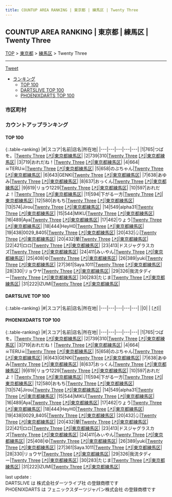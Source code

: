 ```yaml
---
title: COUNTUP AREA RANKING | 東京都 | 練馬区 | Twenty Three
---
```

## COUNTUP AREA RANKING | 東京都 | 練馬区 | Twenty Three

[TOP](/darts/rank/) > [東京都](/darts/rank/東京都/) > [練馬区](/darts/rank/東京都/練馬区/) > Twenty Three

___

<a href="https://twitter.com/share?ref_src=twsrc%5Etfw" data-text="COUNTUP AREA RANKING | 東京都練馬区Twenty Three" class="twitter-share-button" data-hashtags="DARTSLIVE,PHOENIXDARTS,darts,ダーツ" data-show-count="false">Tweet</a>

* [ランキング](#カウントアップランキング)
    * [TOP 100](#top-100)
    * [DARTSLIVE TOP 100](#dartslive-top-100)
    * [PHOENIXDARTS TOP 100](#phoenixdarts-top-100)

### 市区町村

<ul>

</ul>

### カウントアップランキング

#### TOP 100



{:.table-ranking}
|#|スコア|名前|店名|所在地|
|---|---|---|---|---|
|1|765|<span class="rank-name-pd">つばを。</span>|<a href="/darts/rank/shops/86460.html">Twenty Three</a> <a href="https://vs.phoenixdarts.com/jp/shop/shopDetailInfo/s_86460?s_seq=86460">[↗]</a>|<a href="/darts/rank/東京都/練馬区">東京都練馬区</a>|
|2|739|<span class="rank-name-pd">310</span>|<a href="/darts/rank/shops/86460.html">Twenty Three</a> <a href="https://vs.phoenixdarts.com/jp/shop/shopDetailInfo/s_86460?s_seq=86460">[↗]</a>|<a href="/darts/rank/東京都/練馬区">東京都練馬区</a>|
|3|719|<span class="rank-name-pd">おれだね！</span>|<a href="/darts/rank/shops/86460.html">Twenty Three</a> <a href="https://vs.phoenixdarts.com/jp/shop/shopDetailInfo/s_86460?s_seq=86460">[↗]</a>|<a href="/darts/rank/東京都/練馬区">東京都練馬区</a>|
|4|664|<span class="rank-name-pd">☠TERU☠</span>|<a href="/darts/rank/shops/86460.html">Twenty Three</a> <a href="https://vs.phoenixdarts.com/jp/shop/shopDetailInfo/s_86460?s_seq=86460">[↗]</a>|<a href="/darts/rank/東京都/練馬区">東京都練馬区</a>|
|5|658|<span class="rank-name-pd">のぶちゃん</span>|<a href="/darts/rank/shops/86460.html">Twenty Three</a> <a href="https://vs.phoenixdarts.com/jp/shop/shopDetailInfo/s_86460?s_seq=86460">[↗]</a>|<a href="/darts/rank/東京都/練馬区">東京都練馬区</a>|
|6|643|<span class="rank-name-pd">GENKI</span>|<a href="/darts/rank/shops/86460.html">Twenty Three</a> <a href="https://vs.phoenixdarts.com/jp/shop/shopDetailInfo/s_86460?s_seq=86460">[↗]</a>|<a href="/darts/rank/東京都/練馬区">東京都練馬区</a>|
|7|638|<span class="rank-name-pd">あゆみ</span>|<a href="/darts/rank/shops/86460.html">Twenty Three</a> <a href="https://vs.phoenixdarts.com/jp/shop/shopDetailInfo/s_86460?s_seq=86460">[↗]</a>|<a href="/darts/rank/東京都/練馬区">東京都練馬区</a>|
|8|637|<span class="rank-name-pd">おっくん</span>|<a href="/darts/rank/shops/86460.html">Twenty Three</a> <a href="https://vs.phoenixdarts.com/jp/shop/shopDetailInfo/s_86460?s_seq=86460">[↗]</a>|<a href="/darts/rank/東京都/練馬区">東京都練馬区</a>|
|9|619|<span class="rank-name-pd">リョウ1229</span>|<a href="/darts/rank/shops/86460.html">Twenty Three</a> <a href="https://vs.phoenixdarts.com/jp/shop/shopDetailInfo/s_86460?s_seq=86460">[↗]</a>|<a href="/darts/rank/東京都/練馬区">東京都練馬区</a>|
|10|597|<span class="rank-name-pd">おれだよ！</span>|<a href="/darts/rank/shops/86460.html">Twenty Three</a> <a href="https://vs.phoenixdarts.com/jp/shop/shopDetailInfo/s_86460?s_seq=86460">[↗]</a>|<a href="/darts/rank/東京都/練馬区">東京都練馬区</a>|
|11|594|<span class="rank-name-pd">下がる一方</span>|<a href="/darts/rank/shops/86460.html">Twenty Three</a> <a href="https://vs.phoenixdarts.com/jp/shop/shopDetailInfo/s_86460?s_seq=86460">[↗]</a>|<a href="/darts/rank/東京都/練馬区">東京都練馬区</a>|
|12|580|<span class="rank-name-pd">おもち</span>|<a href="/darts/rank/shops/86460.html">Twenty Three</a> <a href="https://vs.phoenixdarts.com/jp/shop/shopDetailInfo/s_86460?s_seq=86460">[↗]</a>|<a href="/darts/rank/東京都/練馬区">東京都練馬区</a>|
|13|574|<span class="rank-name-pd">Jirou</span>|<a href="/darts/rank/shops/86460.html">Twenty Three</a> <a href="https://vs.phoenixdarts.com/jp/shop/shopDetailInfo/s_86460?s_seq=86460">[↗]</a>|<a href="/darts/rank/東京都/練馬区">東京都練馬区</a>|
|14|549|<span class="rank-name-pd">alpha31</span>|<a href="/darts/rank/shops/86460.html">Twenty Three</a> <a href="https://vs.phoenixdarts.com/jp/shop/shopDetailInfo/s_86460?s_seq=86460">[↗]</a>|<a href="/darts/rank/東京都/練馬区">東京都練馬区</a>|
|15|544|<span class="rank-name-pd">MIKU</span>|<a href="/darts/rank/shops/86460.html">Twenty Three</a> <a href="https://vs.phoenixdarts.com/jp/shop/shopDetailInfo/s_86460?s_seq=86460">[↗]</a>|<a href="/darts/rank/東京都/練馬区">東京都練馬区</a>|
|16|489|<span class="rank-name-pd">Aya</span>|<a href="/darts/rank/shops/86460.html">Twenty Three</a> <a href="https://vs.phoenixdarts.com/jp/shop/shopDetailInfo/s_86460?s_seq=86460">[↗]</a>|<a href="/darts/rank/東京都/練馬区">東京都練馬区</a>|
|17|462|<span class="rank-name-pd">りょう</span>|<a href="/darts/rank/shops/86460.html">Twenty Three</a> <a href="https://vs.phoenixdarts.com/jp/shop/shopDetailInfo/s_86460?s_seq=86460">[↗]</a>|<a href="/darts/rank/東京都/練馬区">東京都練馬区</a>|
|18|444|<span class="rank-name-pd">HeyH0</span>|<a href="/darts/rank/shops/86460.html">Twenty Three</a> <a href="https://vs.phoenixdarts.com/jp/shop/shopDetailInfo/s_86460?s_seq=86460">[↗]</a>|<a href="/darts/rank/東京都/練馬区">東京都練馬区</a>|
|19|438|<span class="rank-name-pd">0029_8405</span>|<a href="/darts/rank/shops/86460.html">Twenty Three</a> <a href="https://vs.phoenixdarts.com/jp/shop/shopDetailInfo/s_86460?s_seq=86460">[↗]</a>|<a href="/darts/rank/東京都/練馬区">東京都練馬区</a>|
|20|432|<span class="rank-name-pd">♧</span>|<a href="/darts/rank/shops/86460.html">Twenty Three</a> <a href="https://vs.phoenixdarts.com/jp/shop/shopDetailInfo/s_86460?s_seq=86460">[↗]</a>|<a href="/darts/rank/東京都/練馬区">東京都練馬区</a>|
|20|432|<span class="rank-name-pd">蘭</span>|<a href="/darts/rank/shops/86460.html">Twenty Three</a> <a href="https://vs.phoenixdarts.com/jp/shop/shopDetailInfo/s_86460?s_seq=86460">[↗]</a>|<a href="/darts/rank/東京都/練馬区">東京都練馬区</a>|
|22|421|<span class="rank-name-pd">ロロ</span>|<a href="/darts/rank/shops/86460.html">Twenty Three</a> <a href="https://vs.phoenixdarts.com/jp/shop/shopDetailInfo/s_86460?s_seq=86460">[↗]</a>|<a href="/darts/rank/東京都/練馬区">東京都練馬区</a>|
|23|413|<span class="rank-name-pd">ドスジャグラスカズ</span>|<a href="/darts/rank/shops/86460.html">Twenty Three</a> <a href="https://vs.phoenixdarts.com/jp/shop/shopDetailInfo/s_86460?s_seq=86460">[↗]</a>|<a href="/darts/rank/東京都/練馬区">東京都練馬区</a>|
|24|411|<span class="rank-name-pd">みぃやん</span>|<a href="/darts/rank/shops/86460.html">Twenty Three</a> <a href="https://vs.phoenixdarts.com/jp/shop/shopDetailInfo/s_86460?s_seq=86460">[↗]</a>|<a href="/darts/rank/東京都/練馬区">東京都練馬区</a>|
|25|408|<span class="rank-name-pd">ゆ</span>|<a href="/darts/rank/shops/86460.html">Twenty Three</a> <a href="https://vs.phoenixdarts.com/jp/shop/shopDetailInfo/s_86460?s_seq=86460">[↗]</a>|<a href="/darts/rank/東京都/練馬区">東京都練馬区</a>|
|26|389|<span class="rank-name-pd">yuki</span>|<a href="/darts/rank/shops/86460.html">Twenty Three</a> <a href="https://vs.phoenixdarts.com/jp/shop/shopDetailInfo/s_86460?s_seq=86460">[↗]</a>|<a href="/darts/rank/東京都/練馬区">東京都練馬区</a>|
|27|361|<span class="rank-name-pd">Saya.1011</span>|<a href="/darts/rank/shops/86460.html">Twenty Three</a> <a href="https://vs.phoenixdarts.com/jp/shop/shopDetailInfo/s_86460?s_seq=86460">[↗]</a>|<a href="/darts/rank/東京都/練馬区">東京都練馬区</a>|
|28|330|<span class="rank-name-pd">リョウヤ</span>|<a href="/darts/rank/shops/86460.html">Twenty Three</a> <a href="https://vs.phoenixdarts.com/jp/shop/shopDetailInfo/s_86460?s_seq=86460">[↗]</a>|<a href="/darts/rank/東京都/練馬区">東京都練馬区</a>|
|29|326|<span class="rank-name-pd">我流タディー</span>|<a href="/darts/rank/shops/86460.html">Twenty Three</a> <a href="https://vs.phoenixdarts.com/jp/shop/shopDetailInfo/s_86460?s_seq=86460">[↗]</a>|<a href="/darts/rank/東京都/練馬区">東京都練馬区</a>|
|30|283|<span class="rank-name-pd">たじま</span>|<a href="/darts/rank/shops/86460.html">Twenty Three</a> <a href="https://vs.phoenixdarts.com/jp/shop/shopDetailInfo/s_86460?s_seq=86460">[↗]</a>|<a href="/darts/rank/東京都/練馬区">東京都練馬区</a>|
|31|222|<span class="rank-name-pd">IZUMI</span>|<a href="/darts/rank/shops/86460.html">Twenty Three</a> <a href="https://vs.phoenixdarts.com/jp/shop/shopDetailInfo/s_86460?s_seq=86460">[↗]</a>|<a href="/darts/rank/東京都/練馬区">東京都練馬区</a>|


#### DARTSLIVE TOP 100



{:.table-ranking}
|#|スコア|名前|店名|所在地|
|---|---|---|---|---|
||0|<span class="rank-name-dl"> </span>|<a href="/darts/rank/shops/.html"></a> <a href="">[↗]</a>|<a href="/darts/rank//"></a>|


#### PHOENIXDARTS TOP 100



{:.table-ranking}
|#|スコア|名前|店名|所在地|
|---|---|---|---|---|
|1|765|<span class="rank-name-pd">つばを。</span>|<a href="/darts/rank/shops/86460.html">Twenty Three</a> <a href="https://vs.phoenixdarts.com/jp/shop/shopDetailInfo/s_86460?s_seq=86460">[↗]</a>|<a href="/darts/rank/東京都/練馬区">東京都練馬区</a>|
|2|739|<span class="rank-name-pd">310</span>|<a href="/darts/rank/shops/86460.html">Twenty Three</a> <a href="https://vs.phoenixdarts.com/jp/shop/shopDetailInfo/s_86460?s_seq=86460">[↗]</a>|<a href="/darts/rank/東京都/練馬区">東京都練馬区</a>|
|3|719|<span class="rank-name-pd">おれだね！</span>|<a href="/darts/rank/shops/86460.html">Twenty Three</a> <a href="https://vs.phoenixdarts.com/jp/shop/shopDetailInfo/s_86460?s_seq=86460">[↗]</a>|<a href="/darts/rank/東京都/練馬区">東京都練馬区</a>|
|4|664|<span class="rank-name-pd">☠TERU☠</span>|<a href="/darts/rank/shops/86460.html">Twenty Three</a> <a href="https://vs.phoenixdarts.com/jp/shop/shopDetailInfo/s_86460?s_seq=86460">[↗]</a>|<a href="/darts/rank/東京都/練馬区">東京都練馬区</a>|
|5|658|<span class="rank-name-pd">のぶちゃん</span>|<a href="/darts/rank/shops/86460.html">Twenty Three</a> <a href="https://vs.phoenixdarts.com/jp/shop/shopDetailInfo/s_86460?s_seq=86460">[↗]</a>|<a href="/darts/rank/東京都/練馬区">東京都練馬区</a>|
|6|643|<span class="rank-name-pd">GENKI</span>|<a href="/darts/rank/shops/86460.html">Twenty Three</a> <a href="https://vs.phoenixdarts.com/jp/shop/shopDetailInfo/s_86460?s_seq=86460">[↗]</a>|<a href="/darts/rank/東京都/練馬区">東京都練馬区</a>|
|7|638|<span class="rank-name-pd">あゆみ</span>|<a href="/darts/rank/shops/86460.html">Twenty Three</a> <a href="https://vs.phoenixdarts.com/jp/shop/shopDetailInfo/s_86460?s_seq=86460">[↗]</a>|<a href="/darts/rank/東京都/練馬区">東京都練馬区</a>|
|8|637|<span class="rank-name-pd">おっくん</span>|<a href="/darts/rank/shops/86460.html">Twenty Three</a> <a href="https://vs.phoenixdarts.com/jp/shop/shopDetailInfo/s_86460?s_seq=86460">[↗]</a>|<a href="/darts/rank/東京都/練馬区">東京都練馬区</a>|
|9|619|<span class="rank-name-pd">リョウ1229</span>|<a href="/darts/rank/shops/86460.html">Twenty Three</a> <a href="https://vs.phoenixdarts.com/jp/shop/shopDetailInfo/s_86460?s_seq=86460">[↗]</a>|<a href="/darts/rank/東京都/練馬区">東京都練馬区</a>|
|10|597|<span class="rank-name-pd">おれだよ！</span>|<a href="/darts/rank/shops/86460.html">Twenty Three</a> <a href="https://vs.phoenixdarts.com/jp/shop/shopDetailInfo/s_86460?s_seq=86460">[↗]</a>|<a href="/darts/rank/東京都/練馬区">東京都練馬区</a>|
|11|594|<span class="rank-name-pd">下がる一方</span>|<a href="/darts/rank/shops/86460.html">Twenty Three</a> <a href="https://vs.phoenixdarts.com/jp/shop/shopDetailInfo/s_86460?s_seq=86460">[↗]</a>|<a href="/darts/rank/東京都/練馬区">東京都練馬区</a>|
|12|580|<span class="rank-name-pd">おもち</span>|<a href="/darts/rank/shops/86460.html">Twenty Three</a> <a href="https://vs.phoenixdarts.com/jp/shop/shopDetailInfo/s_86460?s_seq=86460">[↗]</a>|<a href="/darts/rank/東京都/練馬区">東京都練馬区</a>|
|13|574|<span class="rank-name-pd">Jirou</span>|<a href="/darts/rank/shops/86460.html">Twenty Three</a> <a href="https://vs.phoenixdarts.com/jp/shop/shopDetailInfo/s_86460?s_seq=86460">[↗]</a>|<a href="/darts/rank/東京都/練馬区">東京都練馬区</a>|
|14|549|<span class="rank-name-pd">alpha31</span>|<a href="/darts/rank/shops/86460.html">Twenty Three</a> <a href="https://vs.phoenixdarts.com/jp/shop/shopDetailInfo/s_86460?s_seq=86460">[↗]</a>|<a href="/darts/rank/東京都/練馬区">東京都練馬区</a>|
|15|544|<span class="rank-name-pd">MIKU</span>|<a href="/darts/rank/shops/86460.html">Twenty Three</a> <a href="https://vs.phoenixdarts.com/jp/shop/shopDetailInfo/s_86460?s_seq=86460">[↗]</a>|<a href="/darts/rank/東京都/練馬区">東京都練馬区</a>|
|16|489|<span class="rank-name-pd">Aya</span>|<a href="/darts/rank/shops/86460.html">Twenty Three</a> <a href="https://vs.phoenixdarts.com/jp/shop/shopDetailInfo/s_86460?s_seq=86460">[↗]</a>|<a href="/darts/rank/東京都/練馬区">東京都練馬区</a>|
|17|462|<span class="rank-name-pd">りょう</span>|<a href="/darts/rank/shops/86460.html">Twenty Three</a> <a href="https://vs.phoenixdarts.com/jp/shop/shopDetailInfo/s_86460?s_seq=86460">[↗]</a>|<a href="/darts/rank/東京都/練馬区">東京都練馬区</a>|
|18|444|<span class="rank-name-pd">HeyH0</span>|<a href="/darts/rank/shops/86460.html">Twenty Three</a> <a href="https://vs.phoenixdarts.com/jp/shop/shopDetailInfo/s_86460?s_seq=86460">[↗]</a>|<a href="/darts/rank/東京都/練馬区">東京都練馬区</a>|
|19|438|<span class="rank-name-pd">0029_8405</span>|<a href="/darts/rank/shops/86460.html">Twenty Three</a> <a href="https://vs.phoenixdarts.com/jp/shop/shopDetailInfo/s_86460?s_seq=86460">[↗]</a>|<a href="/darts/rank/東京都/練馬区">東京都練馬区</a>|
|20|432|<span class="rank-name-pd">♧</span>|<a href="/darts/rank/shops/86460.html">Twenty Three</a> <a href="https://vs.phoenixdarts.com/jp/shop/shopDetailInfo/s_86460?s_seq=86460">[↗]</a>|<a href="/darts/rank/東京都/練馬区">東京都練馬区</a>|
|20|432|<span class="rank-name-pd">蘭</span>|<a href="/darts/rank/shops/86460.html">Twenty Three</a> <a href="https://vs.phoenixdarts.com/jp/shop/shopDetailInfo/s_86460?s_seq=86460">[↗]</a>|<a href="/darts/rank/東京都/練馬区">東京都練馬区</a>|
|22|421|<span class="rank-name-pd">ロロ</span>|<a href="/darts/rank/shops/86460.html">Twenty Three</a> <a href="https://vs.phoenixdarts.com/jp/shop/shopDetailInfo/s_86460?s_seq=86460">[↗]</a>|<a href="/darts/rank/東京都/練馬区">東京都練馬区</a>|
|23|413|<span class="rank-name-pd">ドスジャグラスカズ</span>|<a href="/darts/rank/shops/86460.html">Twenty Three</a> <a href="https://vs.phoenixdarts.com/jp/shop/shopDetailInfo/s_86460?s_seq=86460">[↗]</a>|<a href="/darts/rank/東京都/練馬区">東京都練馬区</a>|
|24|411|<span class="rank-name-pd">みぃやん</span>|<a href="/darts/rank/shops/86460.html">Twenty Three</a> <a href="https://vs.phoenixdarts.com/jp/shop/shopDetailInfo/s_86460?s_seq=86460">[↗]</a>|<a href="/darts/rank/東京都/練馬区">東京都練馬区</a>|
|25|408|<span class="rank-name-pd">ゆ</span>|<a href="/darts/rank/shops/86460.html">Twenty Three</a> <a href="https://vs.phoenixdarts.com/jp/shop/shopDetailInfo/s_86460?s_seq=86460">[↗]</a>|<a href="/darts/rank/東京都/練馬区">東京都練馬区</a>|
|26|389|<span class="rank-name-pd">yuki</span>|<a href="/darts/rank/shops/86460.html">Twenty Three</a> <a href="https://vs.phoenixdarts.com/jp/shop/shopDetailInfo/s_86460?s_seq=86460">[↗]</a>|<a href="/darts/rank/東京都/練馬区">東京都練馬区</a>|
|27|361|<span class="rank-name-pd">Saya.1011</span>|<a href="/darts/rank/shops/86460.html">Twenty Three</a> <a href="https://vs.phoenixdarts.com/jp/shop/shopDetailInfo/s_86460?s_seq=86460">[↗]</a>|<a href="/darts/rank/東京都/練馬区">東京都練馬区</a>|
|28|330|<span class="rank-name-pd">リョウヤ</span>|<a href="/darts/rank/shops/86460.html">Twenty Three</a> <a href="https://vs.phoenixdarts.com/jp/shop/shopDetailInfo/s_86460?s_seq=86460">[↗]</a>|<a href="/darts/rank/東京都/練馬区">東京都練馬区</a>|
|29|326|<span class="rank-name-pd">我流タディー</span>|<a href="/darts/rank/shops/86460.html">Twenty Three</a> <a href="https://vs.phoenixdarts.com/jp/shop/shopDetailInfo/s_86460?s_seq=86460">[↗]</a>|<a href="/darts/rank/東京都/練馬区">東京都練馬区</a>|
|30|283|<span class="rank-name-pd">たじま</span>|<a href="/darts/rank/shops/86460.html">Twenty Three</a> <a href="https://vs.phoenixdarts.com/jp/shop/shopDetailInfo/s_86460?s_seq=86460">[↗]</a>|<a href="/darts/rank/東京都/練馬区">東京都練馬区</a>|
|31|222|<span class="rank-name-pd">IZUMI</span>|<a href="/darts/rank/shops/86460.html">Twenty Three</a> <a href="https://vs.phoenixdarts.com/jp/shop/shopDetailInfo/s_86460?s_seq=86460">[↗]</a>|<a href="/darts/rank/東京都/練馬区">東京都練馬区</a>|


<div class="footer border-top border-gray-light mt-5 pt-3 text-right text-gray">
    last update : <span style="font-weight: italic" id="foot_last_modified"></span><br />
    DARTSLIVE は 株式会社ダーツライブ社 の登録商標です<br />
    PHOENIXDARTS は フェニックスダーツジャパン株式会社 の登録商標です<br />
</div>

<script src="https://cdnjs.cloudflare.com/ajax/libs/jquery.tablesorter/2.31.3/js/jquery.tablesorter.min.js" integrity="sha512-qzgd5cYSZcosqpzpn7zF2ZId8f/8CHmFKZ8j7mU4OUXTNRd5g+ZHBPsgKEwoqxCtdQvExE5LprwwPAgoicguNg==" crossorigin="anonymous" referrerpolicy="no-referrer"></script>
<link rel="stylesheet" href="https://cdnjs.cloudflare.com/ajax/libs/jquery.tablesorter/2.31.3/css/theme.default.min.css" integrity="sha512-wghhOJkjQX0Lh3NSWvNKeZ0ZpNn+SPVXX1Qyc9OCaogADktxrBiBdKGDoqVUOyhStvMBmJQ8ZdMHiR3wuEq8+w==" crossorigin="anonymous" referrerpolicy="no-referrer" />
<script>
$(function() {
    $(".table-ranking").tablesorter({sortList:[[0, 0]]});
    $("#foot_last_modified").text(formatDate(new Date(document.lastModified), 'yyyy-MM-dd HH:mm:ss'));
});
</script>

<script async src="https://platform.twitter.com/widgets.js" charset="utf-8"></script>